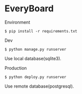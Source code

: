 # EveryBoard

Environment
```
$ pip install -r requirements.txt
```

Dev
```
$ python manage.py runserver
```
Use local database(sqlite3).

Production
```
$ python deploy.py runserver
```
Use remote database(postgresql).